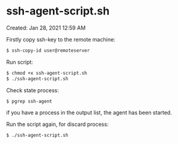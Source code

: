 # ssh-agent-script.sh

Created: Jan 28, 2021 12:59 AM

Firstly copy ssh-key to the remote machine:

```bash
$ ssh-copy-id user@remoteserver
```

Run script:

```bash
$ chmod +x ssh-agent-script.sh
$ ./ssh-agent-script.sh
```

Check state process:

```bash
$ pgrep ssh-agent
```

if you have a process in the output list, the agent has been started.

Run the script again, for discard process: 

```bash
$ ./ssh-agent-script.sh
```
